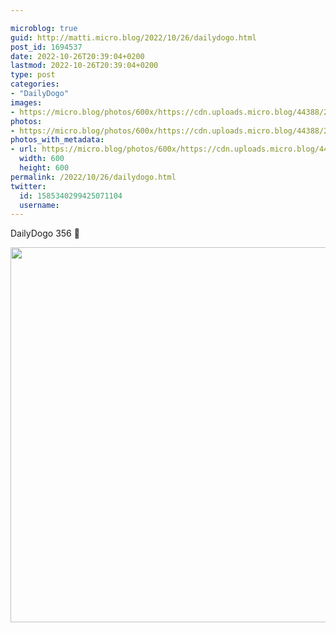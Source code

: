 ```yaml
---

microblog: true
guid: http://matti.micro.blog/2022/10/26/dailydogo.html
post_id: 1694537
date: 2022-10-26T20:39:04+0200
lastmod: 2022-10-26T20:39:04+0200
type: post
categories:
- "DailyDogo"
images:
- https://micro.blog/photos/600x/https://cdn.uploads.micro.blog/44388/2022/ad99b68373.jpg
photos:
- https://micro.blog/photos/600x/https://cdn.uploads.micro.blog/44388/2022/ad99b68373.jpg
photos_with_metadata:
- url: https://micro.blog/photos/600x/https://cdn.uploads.micro.blog/44388/2022/ad99b68373.jpg
  width: 600
  height: 600
permalink: /2022/10/26/dailydogo.html
twitter:
  id: 1585340299425071104
  username:
---
```

DailyDogo 356 🐶

<img src="/media/uploads/2022/ad99b68373.jpg" width="600" height="600" alt="" />
